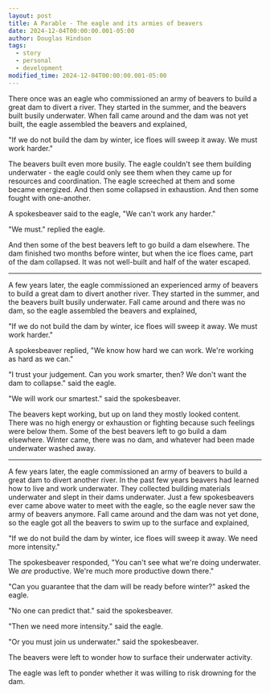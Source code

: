 ```yaml
---
layout: post
title: A Parable - The eagle and its armies of beavers
date: 2024-12-04T00:00:00.001-05:00
author: Douglas Hindson
tags:
  - story
  - personal
  - development
modified_time: 2024-12-04T00:00:00.001-05:00
---
```

There once was an eagle who commissioned an army of beavers to build a great dam to divert a river. They started in the summer, and the beavers built busily underwater. When fall came around and the dam was not yet built, the eagle assembled the beavers and explained,

"If we do not build the dam by winter, ice floes will sweep it away. We must work harder."

The beavers built even more busily. The eagle couldn't see them building underwater - the eagle could only see them when they came up for resources and coordination. The eagle screeched at them and some became energized. And then some collapsed in exhaustion. And then some fought with one-another.

A spokesbeaver said to the eagle,
"We can't work any harder."

"We must."
replied the eagle.

And then some of the best beavers left to go build a dam elsewhere. The dam finished two months before winter, but when the ice floes came, part of the dam collapsed. It was not well-built and half of the water escaped.

---

A few years later, the eagle commissioned an experienced army of beavers to build a great dam to divert another river. They started in the summer, and the beavers built busily underwater. Fall came around and there was no dam, so the eagle assembled the beavers and explained,

"If we do not build the dam by winter, ice floes will sweep it away. We must work harder."

A spokesbeaver replied,
"We know how hard we can work. We're working as hard as we can."

"I trust your judgement. Can you work smarter, then? We don't want the dam to collapse."
said the eagle.

"We will work our smartest."
said the spokesbeaver.

The beavers kept working, but up on land they mostly looked content. There was no high energy or exhaustion or fighting because such feelings were below them. Some of the best beavers left to go build a dam elsewhere. Winter came, there was no dam, and whatever had been made underwater washed away.

---

A few years later, the eagle commissioned an army of beavers to build a great dam to divert another river. In the past few years beavers had learned how to live and work underwater. They collected building materials underwater and slept in their dams underwater. Just a few spokesbeavers ever came above water to meet with the eagle, so the eagle never saw the army of beavers anymore. Fall came around and the dam was not yet done, so the eagle got all the beavers to swim up to the surface and explained,

"If we do not build the dam by winter, ice floes will sweep it away. We need more intensity."

The spokesbeaver responded,
"You can't see what we're doing underwater. We *are* productive. We're much more productive down there."

"Can you guarantee that the dam will be ready before winter?"
asked the eagle.

"No one can predict that."
said the spokesbeaver.

"Then we need more intensity."
said the eagle.

 "Or you must join us underwater."
 said the spokesbeaver.

The beavers were left to wonder how to surface their underwater activity.

The eagle was left to ponder whether it was willing to risk drowning for the dam.